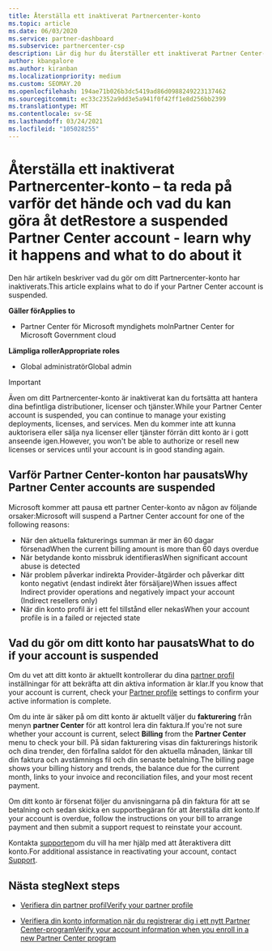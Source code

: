 ```yaml
---
title: Återställa ett inaktiverat Partnercenter-konto
ms.topic: article
ms.date: 06/03/2020
ms.service: partner-dashboard
ms.subservice: partnercenter-csp
description: Lär dig hur du återställer ett inaktiverat Partner Center-konto, varför inskjutningen av partner kontot sker och hur du kan använda ditt konto under SUS pension.
author: kbangalore
ms.author: kiranban
ms.localizationpriority: medium
ms.custom: SEOMAY.20
ms.openlocfilehash: 194ae71b026b3dc5419ad86d0988249223137462
ms.sourcegitcommit: ec33c2352a9dd3e5a941f0f42ff1e8d256bb2399
ms.translationtype: MT
ms.contentlocale: sv-SE
ms.lasthandoff: 03/24/2021
ms.locfileid: "105028255"
---
```

# <a name="restore-a-suspended-partner-center-account---learn-why-it-happens-and-what-to-do-about-it"></a><span data-ttu-id="5cf3c-103">Återställa ett inaktiverat Partnercenter-konto – ta reda på varför det hände och vad du kan göra åt det</span><span class="sxs-lookup"><span data-stu-id="5cf3c-103">Restore a suspended Partner Center account - learn why it happens and what to do about it</span></span>

<span data-ttu-id="5cf3c-104">Den här artikeln beskriver vad du gör om ditt Partnercenter-konto har inaktiverats.</span><span class="sxs-lookup"><span data-stu-id="5cf3c-104">This article explains what to do if your Partner Center account is suspended.</span></span>

<span data-ttu-id="5cf3c-105">**Gäller för**</span><span class="sxs-lookup"><span data-stu-id="5cf3c-105">**Applies to**</span></span>

- <span data-ttu-id="5cf3c-106">Partner Center för Microsoft myndighets moln</span><span class="sxs-lookup"><span data-stu-id="5cf3c-106">Partner Center for Microsoft Government cloud</span></span>

<span data-ttu-id="5cf3c-107">**Lämpliga roller**</span><span class="sxs-lookup"><span data-stu-id="5cf3c-107">**Appropriate roles**</span></span>

- <span data-ttu-id="5cf3c-108">Global administratör</span><span class="sxs-lookup"><span data-stu-id="5cf3c-108">Global admin</span></span>


> [!IMPORTANT]  
> <span data-ttu-id="5cf3c-109">Även om ditt Partnercenter-konto är inaktiverat kan du fortsätta att hantera dina befintliga distributioner, licenser och tjänster.</span><span class="sxs-lookup"><span data-stu-id="5cf3c-109">While your Partner Center account is suspended, you can continue to manage your existing deployments, licenses, and services.</span></span> <span data-ttu-id="5cf3c-110">Men du kommer inte att kunna auktorisera eller sälja nya licenser eller tjänster förrän ditt konto är i gott anseende igen.</span><span class="sxs-lookup"><span data-stu-id="5cf3c-110">However, you won't be able to authorize or resell new licenses or services until your account is in good standing again.</span></span>

## <a name="why-partner-center-accounts-are-suspended"></a><span data-ttu-id="5cf3c-111">Varför Partner Center-konton har pausats</span><span class="sxs-lookup"><span data-stu-id="5cf3c-111">Why Partner Center accounts are suspended</span></span>

<span data-ttu-id="5cf3c-112">Microsoft kommer att pausa ett partner Center-konto av någon av följande orsaker:</span><span class="sxs-lookup"><span data-stu-id="5cf3c-112">Microsoft will suspend a Partner Center account for one of the following reasons:</span></span>

- <span data-ttu-id="5cf3c-113">När den aktuella fakturerings summan är mer än 60 dagar försenad</span><span class="sxs-lookup"><span data-stu-id="5cf3c-113">When the current billing amount is more than 60 days overdue</span></span>
- <span data-ttu-id="5cf3c-114">När betydande konto missbruk identifieras</span><span class="sxs-lookup"><span data-stu-id="5cf3c-114">When significant account abuse is detected</span></span>
- <span data-ttu-id="5cf3c-115">När problem påverkar indirekta Provider-åtgärder och påverkar ditt konto negativt (endast indirekt åter försäljare)</span><span class="sxs-lookup"><span data-stu-id="5cf3c-115">When issues affect Indirect provider operations and negatively impact your account (Indirect resellers only)</span></span>
- <span data-ttu-id="5cf3c-116">När din konto profil är i ett fel tillstånd eller nekas</span><span class="sxs-lookup"><span data-stu-id="5cf3c-116">When your account profile is in a failed or rejected state</span></span>

## <a name="what-to-do-if-your-account-is-suspended"></a><span data-ttu-id="5cf3c-117">Vad du gör om ditt konto har pausats</span><span class="sxs-lookup"><span data-stu-id="5cf3c-117">What to do if your account is suspended</span></span>

<span data-ttu-id="5cf3c-118">Om du vet att ditt konto är aktuellt kontrollerar du dina [partner profil](https://partner.microsoft.com/pcv/accountsettings/partnerprofile) inställningar för att bekräfta att din aktiva information är klar.</span><span class="sxs-lookup"><span data-stu-id="5cf3c-118">If you know that your account is current, check your [Partner profile](https://partner.microsoft.com/pcv/accountsettings/partnerprofile) settings to confirm your active information is complete.</span></span> 

<span data-ttu-id="5cf3c-119">Om du inte är säker på om ditt konto är aktuellt väljer du **fakturering** från menyn **partner Center** för att kontrol lera din faktura.</span><span class="sxs-lookup"><span data-stu-id="5cf3c-119">If you're not sure whether your account is current, select **Billing** from the **Partner Center** menu to check your bill.</span></span> <span data-ttu-id="5cf3c-120">På sidan fakturering visas din fakturerings historik och dina trender, den förfallna saldot för den aktuella månaden, länkar till din faktura och avstämnings fil och din senaste betalning.</span><span class="sxs-lookup"><span data-stu-id="5cf3c-120">The billing page shows your billing history and trends, the balance due for the current month, links to your invoice and reconciliation files, and your most recent payment.</span></span>

<span data-ttu-id="5cf3c-121">Om ditt konto är försenat följer du anvisningarna på din faktura för att se betalning och sedan skicka en supportbegäran för att återställa ditt konto.</span><span class="sxs-lookup"><span data-stu-id="5cf3c-121">If your account is overdue, follow the instructions on your bill to arrange payment and then submit a support request to reinstate your account.</span></span> 

<span data-ttu-id="5cf3c-122">Kontakta [supporten](https://partner.microsoft.com/dashboard/support/csp/servicerequests/create)om du vill ha mer hjälp med att återaktivera ditt konto.</span><span class="sxs-lookup"><span data-stu-id="5cf3c-122">For additional assistance in reactivating your account, contact [Support](https://partner.microsoft.com/dashboard/support/csp/servicerequests/create).</span></span>

## <a name="next-steps"></a><span data-ttu-id="5cf3c-123">Nästa steg</span><span class="sxs-lookup"><span data-stu-id="5cf3c-123">Next steps</span></span>

- [<span data-ttu-id="5cf3c-124">Verifiera din partner profil</span><span class="sxs-lookup"><span data-stu-id="5cf3c-124">Verify your partner profile</span></span>](update-your-partner-profile.md)

- [<span data-ttu-id="5cf3c-125">Verifiera din konto information när du registrerar dig i ett nytt Partner Center-program</span><span class="sxs-lookup"><span data-stu-id="5cf3c-125">Verify your account information when you enroll in a new Partner Center program</span></span>](verification-responses.md)
